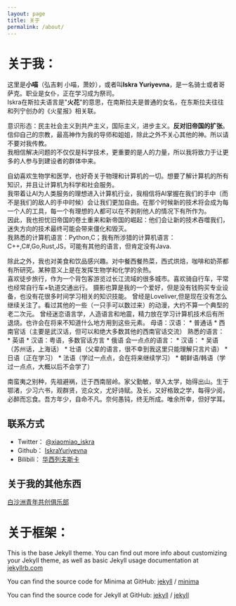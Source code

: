 ```yaml
---
layout: page
title: 关于
permalink: /about/
---
```

# 关于我：
这里是**小喵**（弘吉剌 小喵，萧妙），或者叫**Iskra Yuriyevna**，是一名骑士或者哥萨克。职业是女仆，正在学习成为祭司。  
Iskra在斯拉夫语言是"**火花**"的意思，在南斯拉夫是普通的女名，在东斯拉夫往往和列宁创办的《火星报》相关联。  

意识形态：民主社会主义到共产主义，国际主义，进步主义。**反对旧帝国的扩张**。     
信仰自己的宗教，最高神作为我的导师和姐姐，除此之外不关心其他的神。所以请不要对我传教。     
我相信解决问题的不仅仅是科学技术，更重要的是人的力量，所以我将致力于让更多的人参与到建设者的群体中来。 

自幼喜欢生物学和医学，也好奇关于物理和计算机的一切。想要了解计算机的所有知识，并且让计算机为科学和社会服务。  
我带着让AI为人类服务的理想进入计算机行业，我相信将AI掌握在我们的手中（而不是我们的敌人的手中时候）会让我们更加自由。在那个时候新的技术将会成为每一个人的工具，每一个有理想的人都可以在不剥削他人的情况下有所作为。  
因此，我也担忧旧帝国的卷土重来和新帝国的崛起：他们会让新的技术吞噬我们，迷失方向的技术最终可能会带来僵化和毁灭。  
我熟悉的计算机语言：Python,C；我有所涉猎的计算机语言：C++,C#,Go,Rust,JS，可能有其他的语言，但肯定没有Java.  

除此之外，我也对美食和饮品感兴趣。对中餐西餐热菜，西式烘焙，咖啡和奶茶都有所研究。某种意义上是在发挥生物学和化学的余热。  
喜欢徒步旅行，作为一个背包客游览过长江流域的很多城市。喜欢骑自行车，平常也经常自行车+轨道交通出行。
摄影也算是我的一个爱好，但是没有钱购买专业设备，也没有花很多时间学习相关的知识技能。
曾经是Loveliver,但是现在没有怎么继续关注了。看过其他的一些（一只手可以数过来）的动漫，大约不算一个典型的老二次元。
曾经迷恋语言学，人造语言和地震，精力放在学习计算机技术后有所退烧。也许会在将来不知道什么地方用到这些元素。
母语：汉语：
    * 普通话
    * 西南官话（主要是武汉话，但可以和绝大多数其他的西南官话交流）
熟悉的语言：
    * 英语
    * 汉语：粤语，多数官话方言
    * 俄语
会一点点的语言：
    * 汉语：
        * 吴语（苏州话，上海话）
    * 壮语（父辈的语言，很不幸到我这里只能理解只言片语）
    * 日语（正在学习）
    * 法语（学过一点点，会在将来继续学习）
    * 朝鲜语/韩语（学过一点点，大概以后不会学了）

南蛮夷之别种，先祖避祸，迁于西南层岭。家父勤敏，举入太学，始得出山。生于鄂渚，少习六书，观群贤，览众文，尤好诗赋。及长，又好格致之学，每得少阅，必醉而忘食。吾方年少，自命不凡。奈何愚钝，终无所成。唯余所幸，但好学耳。  

## 联系方式
* Twitter： [@xiaomiao_iskra](http://twitter.com/xiaomiao_iskra)
* Github： [IskraYuriyevna](https://github.com/IskraYuriyevna)
* Bilibili： [华西列夫斯卡](https://space.bilibili.com/20295764?spm_id_from=333.1007.0.0)

## 关于我的其他东西
[白沙洲青年共创俱乐部](http://43.137.13.244)

# 关于框架：
This is the base Jekyll theme. You can find out more info about customizing your Jekyll theme, as well as basic Jekyll usage documentation at [jekyllrb.com](https://jekyllrb.com/)

You can find the source code for Minima at GitHub:
[jekyll][jekyll-organization] /
[minima](https://github.com/jekyll/minima)

You can find the source code for Jekyll at GitHub:
[jekyll][jekyll-organization] /
[jekyll](https://github.com/jekyll/jekyll)


[jekyll-organization]: https://github.com/jekyll
